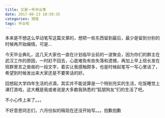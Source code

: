 ```yaml
---
title: 又是一年毕业季
date: 2017-06-23 10:59:35
categories: 随笔
tags: 毕业啦
---
```

本来是不想这么早动笔写这篇文章的，想把一些东西留到最后，最少是留到分别的时候再开始煽情。可是...

今天毕业典礼，这几天大家也一直在计划临毕业前的一波聚会，因为你们的群主在武汉工作的原因，一时赶不回去，心底难免有些失落和遗憾，再加上早上班长发在班群里言之凿凿的一段文字，着实让我感触颇多，也是时候起笔写一写心里话了，希望到时候发出来大家还是不要笑话的好。

回想起大学四年生活的点滴，其实并不能说算是一个特别充实的生活，吃饭睡觉上课打游戏，这大概是我或者说是大多数我熟悉的“狐朋狗友”们的生活了吧。

<!-- more -->

 不小心传上来了。。。

不好意思同志们，六月份拟的稿现在还没开始写。。。抱歉抱歉
